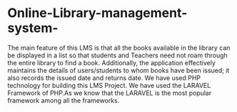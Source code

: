 # Online-Library-management-system-
The main feature of this LMS is that all the books available in the library can be displayed in a list so that students and Teachers need not roam through the entire library to find a book. Additionally, the application effectively maintains the details of users/students to whom books have been issued; it also records the issued date and returns date. We have used PHP technology for building this LMS Project. We have used the LARAVEL Framework of PHP.As we know that the LARAVEL is the most popular framework among all the frameworks.
